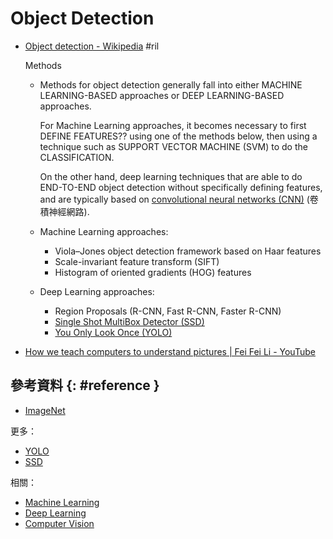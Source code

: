 # Object Detection

  - [Object detection \- Wikipedia](https://en.wikipedia.org/wiki/Object_detection) #ril

    Methods

      - Methods for object detection generally fall into either MACHINE LEARNING-BASED approaches or DEEP LEARNING-BASED approaches.

        For Machine Learning approaches, it becomes necessary to first DEFINE FEATURES?? using one of the methods below, then using a technique such as SUPPORT VECTOR MACHINE (SVM) to do the CLASSIFICATION.

        On the other hand, deep learning techniques that are able to do END-TO-END object detection without specifically defining features, and are typically based on [convolutional neural networks (CNN)](https://en.wikipedia.org/wiki/Convolutional_neural_networks) (卷積神經網路).

      - Machine Learning approaches:

          - Viola–Jones object detection framework based on Haar features
          - Scale-invariant feature transform (SIFT)
          - Histogram of oriented gradients (HOG) features

      - Deep Learning approaches:

          - Region Proposals (R-CNN, Fast R-CNN, Faster R-CNN)
          - [Single Shot MultiBox Detector (SSD)](ssd.md)
          - [You Only Look Once (YOLO)](yolo.md)

  - [How we teach computers to understand pictures \| Fei Fei Li \- YouTube](https://www.youtube.com/watch?v=40riCqvRoMs)

## 參考資料 {: #reference }

  - [ImageNet](http://image-net.org/)

更多：

  - [YOLO](yolo.md)
  - [SSD](ssd.md)

相關：

  - [Machine Learning](machine-learning.md)
  - [Deep Learning](deep-learning.md)
  - [Computer Vision](computer-vision.md)